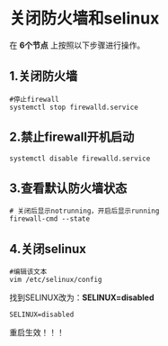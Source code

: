 关闭防火墙和selinux
================================================================================
在 **6个节点** 上按照以下步骤进行操作。

## 1.关闭防火墙
```shell
#停止firewall
systemctl stop firewalld.service
```

## 2.禁止firewall开机启动
```shell
systemctl disable firewalld.service
```

## 3.查看默认防火墙状态
```shell
# 关闭后显示notrunning，开启后显示running
firewall-cmd --state
```

## 4.关闭selinux
```shell
#编辑该文本
vim /etc/selinux/config
```
找到SELINUX改为：**SELINUX=disabled**
```
SELINUX=disabled
```
重启生效！！！
